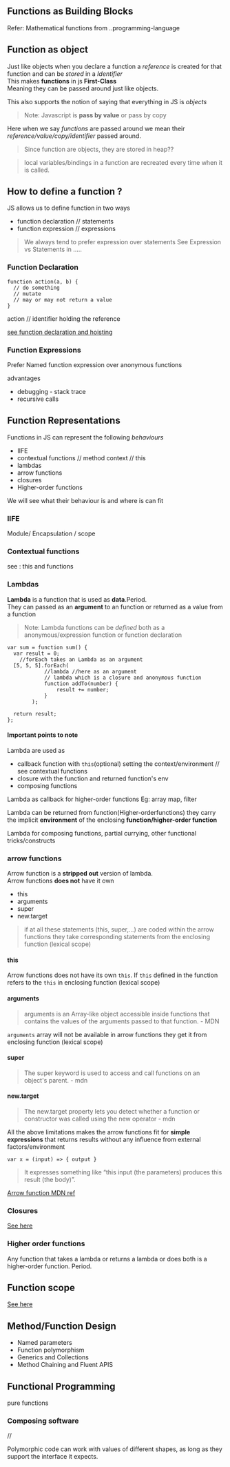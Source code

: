 ## Functions as Building Blocks

Refer: Mathematical functions from ..programming-language

## Function as object
Just like objects when you declare a function a *reference* is created for
that function and can be *stored* in a *Identifier*  
This makes **functions** in js **First-Class**  
Meaning they can be passed around just like objects.

This also supports the notion of saying that everything in JS is *objects*


> Note: Javascript is **pass by value** or pass by copy

Here when we say *functions* are passed around we mean their *reference/value/copy/identifier*
passed around.

> Since function are objects, they are stored in heap??

>local variables/bindings in a function are recreated every time when it is called.


## How to define a function ?
JS allows us to define function in two ways
  - function declaration  // statements
  - function expression   // expressions

> We always tend to prefer expression over statements
> See Expression vs Statements in .....


### Function Declaration
```
function action(a, b) {
  // do something
  // mutate
  // may or may not return a value
}
```
action // identifier holding the reference

[see function declaration and hoisting](../scope/scopes-and-hoisting.md)

### Function Expressions
Prefer Named function expression over anonymous functions

advantages
  - debugging - stack trace
  - recursive calls


## Function Representations
Functions in JS can represent the following *behaviours*  


- IIFE
- contextual functions // method context // this
- lambdas
- arrow functions
- closures
- Higher-order functions

We will see what their behaviour is and where is can fit

### IIFE
Module/ Encapsulation / scope


### Contextual functions
see : this and functions


### Lambdas
**Lambda** is a function that is used as **data**.Period.  
They can passed as an **argument** to an function or returned as a value from
a function

> Note: Lambda functions can be *defined* both as a anonymous/expression function
or function declaration

```
var sum = function sum() {
  var result = 0;
	//forEach takes an Lambda as an argument
  [5, 5, 5].forEach(
			//lambda //here as an argument
			// lambda which is a closure and anonymous function
			function addTo(number) {
				result += number;
			}
		);

  return result;
};

```

#### Important points to note
Lambda are used as
  - callback function with `this`(optional) setting the context/environment // see contextual functions
  - closure with the function and returned function's env
  - composing functions


Lambda as callback for higher-order functions Eg: array map, filter  

Lambda can be returned from function(Higher-orderfunctions) they carry the
implicit **environment** of the enclosing **function/higher-order function**  

Lambda for composing functions, partial currying, other functional tricks/constructs


### arrow functions
Arrow function is a **stripped out** version of lambda.  
Arrow functions **does not** have it own
  - this
  - arguments
  - super
  - new.target

> if at all these statements (this, super,...) are coded within the arrow functions
they take corresponding statements from the enclosing function (lexical scope)

#### this
Arrow functions does not have its own `this`. If `this` defined in the
function refers to the `this` in enclosing function (lexical scope)

#### arguments
> arguments is an Array-like object accessible inside functions that contains the values of the arguments passed to that function. - MDN

`arguments` array will not be available in arrow functions they get it from
enclosing function (lexical scope)

#### super
> The super keyword is used to access and call functions on an object's parent. - mdn

#### new.target
> The new.target property lets you detect whether a function or constructor was called using the new operator - mdn

All the above limitations makes the arrow functions fit for **simple expressions**
that returns results without any influence from external factors/environment

```
var x = (input) => { output }
```
>It expresses something like “this input (the parameters) produces this result (the body)”.

[Arrow function MDN ref](https://developer.mozilla.org/en-US/docs/Web/JavaScript/Reference/Functions/Arrow_functions)


### Closures
[See here ](../scope/scopes-and-hoisting.md#scope-of-a-closure)

### Higher order functions
Any function that takes a lambda or returns a lambda or does both is a
higher-order function. Period.


## Function scope
[See here](../scope/scopes-and-hoisting.md)


## Method/Function Design
- Named parameters
- Function polymorphism
- Generics and Collections
- Method Chaining and Fluent APIS

## Functional Programming
pure functions
### Composing software


//


Polymorphic code can work with values of different shapes, as long as they support the interface it expects.
